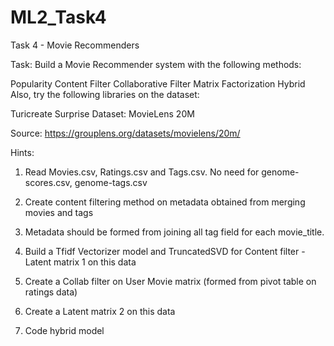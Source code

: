 # ML2_Task4
Task 4 - Movie Recommenders

Task: Build a Movie Recommender system with the following methods:

Popularity
Content Filter
Collaborative Filter
Matrix Factorization
Hybrid
Also, try the following libraries on the dataset:

Turicreate
Surprise
Dataset: MovieLens 20M 

Source: https://grouplens.org/datasets/movielens/20m/

Hints:

1. Read Movies.csv, Ratings.csv and Tags.csv. No need for genome-scores.csv, genome-tags.csv

2. Create content filtering method on metadata obtained from merging movies and tags

3. Metadata should be formed from joining all tag field for each movie_title.

4. Build a Tfidf Vectorizer model and TruncatedSVD for Content filter - Latent matrix 1 on this data

5. Create a Collab filter on User Movie matrix (formed from pivot table on ratings data)

6. Create a Latent matrix 2 on this data

7. Code hybrid model
